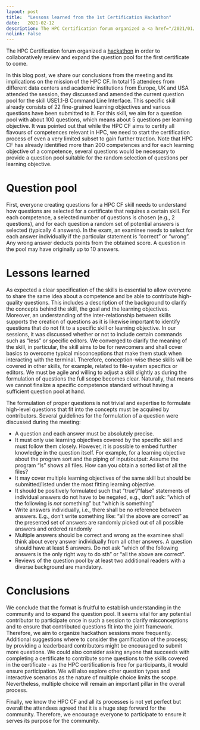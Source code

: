```yaml
---
layout: post
title:  "Lessons learned from the 1st Certification Hackathon"
date:   2021-02-12
description: The HPC Certification forum organized a <a href="/2021/01/20/hackathon.html">hackathon</a> in order to collaboratively review and expand the question pool for the first certificate to come. In this blog post, we share our conclusions from the meeting and its implications on the mission of the HPC CF.
nolink: False
---
```


The HPC Certification forum organized a [hackathon](/2021/01/20/hackathon.html) in order to collaboratively review and expand the question pool for the first certificate to come.

In this blog post, we share our conclusions from the meeting and its implications on the mission of the HPC CF.
In total 15 attendees from different data centers and academic institutions from Europe, UK and USA attended the session, they discussed and amended the current question pool  for the skill USE1.1-B Command Line Interface. This specific skill already consists of 22 fine-grained learning objectives and various questions have been submitted to it.
For this skill, we aim for a question pool with about 100 questions, which means about 5 questions per learning objective.
It was pointed out that while the HPC CF aims to certify all flavours of competences  relevant in HPC, we need to start the certification process of even a very limited subset to gain further traction.
Note that HPC CF has already identified more than 200 competences and for each learning objective of a competence, several questions would be necessary to provide a question pool suitable for the random selection of questions per learning objective.


# Question pool
First, everyone creating questions for a HPC CF skill needs to understand how questions are selected for a certificate that requires a certain skill.
For each competence, a selected number of questions is chosen (e.g., 2 questions), and for each question a random set of potential answers is selected (typically 4 answers). In the exam, an examinee needs to select for each answer individually if the particular statement is “correct” or “wrong”.  Any wrong answer deducts points from the obtained score.
A question in the pool may have originally up to 10 answers.

# Lessons learned
As expected a clear specification of the skills is essential to allow everyone to share the same idea about a competence and be able to contribute high-quality questions.
This includes a description of the background to clarify the concepts behind the skill, the goal and the learning objectives.
Moreover, an understanding of the inter-relationship between skills supports the creation of questions as it is likewise important to identify questions that do not fit to a specific skill or learning objective. In our sessions, it was discussed whether or not to include certain commands such as “less” or specific editors. We converged to clarify the meaning of the skill, in particular, the skill aims to be for newcomers and shall cover basics to overcome typical misconceptions that make them stuck when interacting with the terminal. Therefore, conception-wise these skills will be covered in other skills, for example, related to file-system specifics or editors.
We must be agile and willing to adjust a skill slightly as during the formulation of questions the full scope becomes clear. Naturally, that means we cannot finalize a specific competence standard without having a sufficient question pool at hand.

The formulation of proper questions is not trivial and expertise to formulate high-level questions that fit into the concepts must be acquired by contributors.
Several guidelines for the formulation of a question were discussed during the meeting:
  * A question and each answer must be absolutely precise.
  * It must only use learning objectives covered by the specific skill and must follow them closely. However, it is possible to embed further knowledge in the question itself. For example, for a learning objective about the program sort and the piping of input/output: Assume the program “ls” shows all files. How can you obtain a sorted list of all the files?
  * It may cover multiple learning objectives of the same skill but should be submitted/listed under the most fitting learning objective.
  * It should be positively formulated such that “true”/”false” statements of individual answers do not have to be negated, e.g., don’t ask: “which of the following is *not* something” but “which is something”
  * Write answers individually, i.e., there shall be no reference between answers. E.g., don’t write something like: “all the above are correct” as the presented set of answers are randomly picked out of all possible answers and ordered randomly
  * Multiple answers should be correct and wrong as the examinee shall think about every answer individually from all other answers. A question should have at least 5 answers. Do not ask “which of the following answers is the only right way to do sth” or “all the above are correct”.
  * Reviews of the question pool by at least two additional readers with a diverse background are mandatory.

# Conclusions
We conclude that the format is fruitful to establish understanding in the community and to expand the question pool.
It seems vital for any potential contributor to participate once in such a session to clarify misconceptions and to ensure that contributed questions fit into the joint framework. Therefore, we aim to organize hackathon sessions more frequently.
Additional suggestions where to consider the gamification of the process; by providing a leaderboard contributors might be encouraged to submit more questions. We could also consider asking anyone that succeeds with completing a certificate to contribute some questions to the skills covered in the certificate - as the HPC certification is free for participants, it would ensure participation.
We will also explore other question types and interactive scenarios as the nature of multiple choice limits the scope. Nevertheless, multiple choice will remain an important pillar in the overall process.

Finally, we know the HPC CF and all its processes is not yet perfect but overall the attendees agreed that it is a huge step forward for the community. Therefore, we encourage everyone to participate to ensure it serves its purpose for the community.
